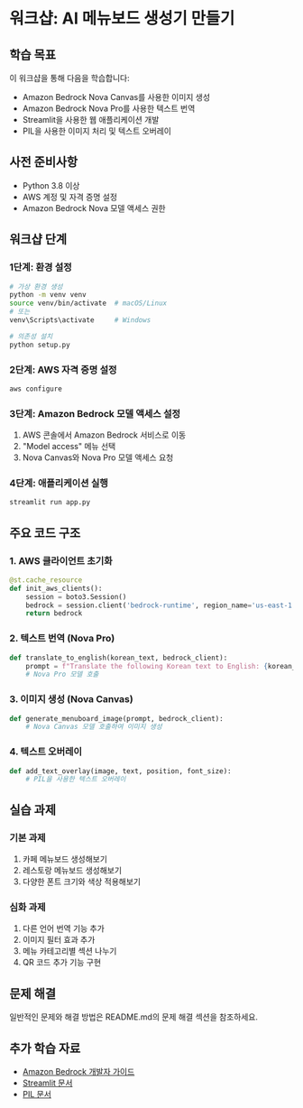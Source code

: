 # 워크샵: AI 메뉴보드 생성기 만들기

## 학습 목표
이 워크샵을 통해 다음을 학습합니다:
- Amazon Bedrock Nova Canvas를 사용한 이미지 생성
- Amazon Bedrock Nova Pro를 사용한 텍스트 번역
- Streamlit을 사용한 웹 애플리케이션 개발
- PIL을 사용한 이미지 처리 및 텍스트 오버레이

## 사전 준비사항
- Python 3.8 이상
- AWS 계정 및 자격 증명 설정
- Amazon Bedrock Nova 모델 액세스 권한

## 워크샵 단계

### 1단계: 환경 설정
```bash
# 가상 환경 생성
python -m venv venv
source venv/bin/activate  # macOS/Linux
# 또는
venv\Scripts\activate     # Windows

# 의존성 설치
python setup.py
```

### 2단계: AWS 자격 증명 설정
```bash
aws configure
```

### 3단계: Amazon Bedrock 모델 액세스 설정
1. AWS 콘솔에서 Amazon Bedrock 서비스로 이동
2. "Model access" 메뉴 선택
3. Nova Canvas와 Nova Pro 모델 액세스 요청

### 4단계: 애플리케이션 실행
```bash
streamlit run app.py
```

## 주요 코드 구조

### 1. AWS 클라이언트 초기화
```python
@st.cache_resource
def init_aws_clients():
    session = boto3.Session()
    bedrock = session.client('bedrock-runtime', region_name='us-east-1')
    return bedrock
```

### 2. 텍스트 번역 (Nova Pro)
```python
def translate_to_english(korean_text, bedrock_client):
    prompt = f"Translate the following Korean text to English: {korean_text}"
    # Nova Pro 모델 호출
```

### 3. 이미지 생성 (Nova Canvas)
```python
def generate_menuboard_image(prompt, bedrock_client):
    # Nova Canvas 모델 호출하여 이미지 생성
```

### 4. 텍스트 오버레이
```python
def add_text_overlay(image, text, position, font_size):
    # PIL을 사용한 텍스트 오버레이
```

## 실습 과제

### 기본 과제
1. 카페 메뉴보드 생성해보기
2. 레스토랑 메뉴보드 생성해보기
3. 다양한 폰트 크기와 색상 적용해보기

### 심화 과제
1. 다른 언어 번역 기능 추가
2. 이미지 필터 효과 추가
3. 메뉴 카테고리별 섹션 나누기
4. QR 코드 추가 기능 구현

## 문제 해결
일반적인 문제와 해결 방법은 README.md의 문제 해결 섹션을 참조하세요.

## 추가 학습 자료
- [Amazon Bedrock 개발자 가이드](https://docs.aws.amazon.com/bedrock/)
- [Streamlit 문서](https://docs.streamlit.io/)
- [PIL 문서](https://pillow.readthedocs.io/)
